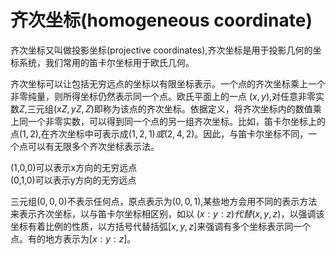 # 齐次坐标(homogeneous coordinate)

齐次坐标又叫做投影坐标(projective coordinates),齐次坐标是用于投影几何的坐标系统，我们常用的笛卡尔坐标用于欧氏几何。

齐次坐标可以让包括无穷远点的坐标以有限坐标表示。一个点的齐次坐标乘上一个非零纯量，则所得坐标仍然表示同一个点。欧氏平面上的一点 $(x,y)$,对任意非零实数$Z$,三元组$(xZ,yZ,Z)$即称为该点的齐次坐标。依据定义，将齐次坐标内的数值乘上同一个非零实数，可以得到同一个点的另一组齐次坐标。比如，笛卡尔坐标上的点$(1,2)$,在齐次坐标中可表示成$(1,2,1)或(2,4,2)$。因此，与笛卡尔坐标不同，一个点可以有无限多个齐次坐标表示法。

(1,0,0)可以表示x方向的无穷远点 \
(0,1,0)可以表示y方向的无穷远点

三元组$(0,0,0)$不表示任何点，原点表示为$(0,0,1)$,某些地方会用不同的表示方法来表示齐次坐标，以与笛卡尔坐标相区别，如以 $(x:y:z)代替 (x,y,z)$，以强调该坐标有着比例的性质，以方括号代替括弧$[x,y,z]$来强调有多个坐标表示同一个点。有的地方表示为$[x:y:z]$。
